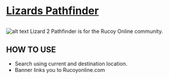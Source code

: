 # [Lizards Pathfinder](https://Na-Hikari.github.io/rucoy/)
##
![alt text](https://github.com/Na-Hikari/rucoy/blob/master/images/General_Krinok.gif)
Lizard 2 Pathfinder is for the Rucoy Online community.

>

## HOW TO USE
* Search using current and destination location.
* Banner links you to Rucoyonline.com
